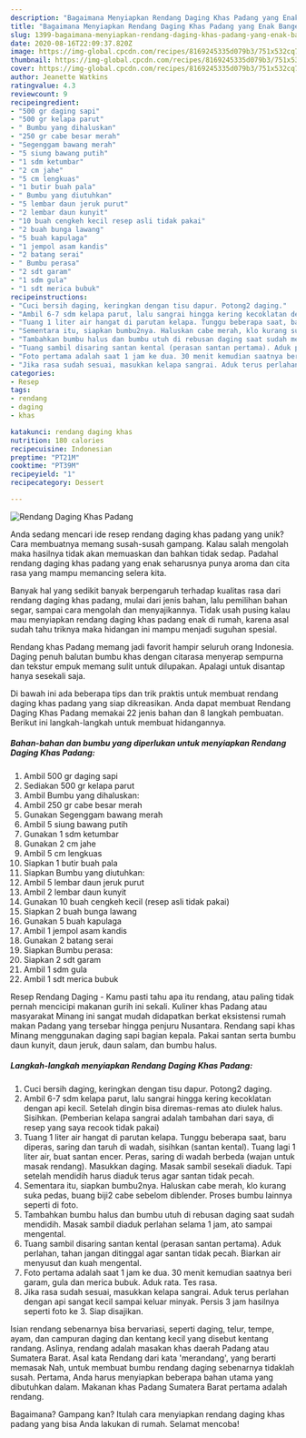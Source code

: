 ```yaml
---
description: "Bagaimana Menyiapkan Rendang Daging Khas Padang yang Enak Banget"
title: "Bagaimana Menyiapkan Rendang Daging Khas Padang yang Enak Banget"
slug: 1399-bagaimana-menyiapkan-rendang-daging-khas-padang-yang-enak-banget
date: 2020-08-16T22:09:37.820Z
image: https://img-global.cpcdn.com/recipes/8169245335d079b3/751x532cq70/rendang-daging-khas-padang-foto-resep-utama.jpg
thumbnail: https://img-global.cpcdn.com/recipes/8169245335d079b3/751x532cq70/rendang-daging-khas-padang-foto-resep-utama.jpg
cover: https://img-global.cpcdn.com/recipes/8169245335d079b3/751x532cq70/rendang-daging-khas-padang-foto-resep-utama.jpg
author: Jeanette Watkins
ratingvalue: 4.3
reviewcount: 9
recipeingredient:
- "500 gr daging sapi"
- "500 gr kelapa parut"
- " Bumbu yang dihaluskan"
- "250 gr cabe besar merah"
- "Segenggam bawang merah"
- "5 siung bawang putih"
- "1 sdm ketumbar"
- "2 cm jahe"
- "5 cm lengkuas"
- "1 butir buah pala"
- " Bumbu yang diutuhkan"
- "5 lembar daun jeruk purut"
- "2 lembar daun kunyit"
- "10 buah cengkeh kecil resep asli tidak pakai"
- "2 buah bunga lawang"
- "5 buah kapulaga"
- "1 jempol asam kandis"
- "2 batang serai"
- " Bumbu perasa"
- "2 sdt garam"
- "1 sdm gula"
- "1 sdt merica bubuk"
recipeinstructions:
- "Cuci bersih daging, keringkan dengan tisu dapur. Potong2 daging."
- "Ambil 6-7 sdm kelapa parut, lalu sangrai hingga kering kecoklatan dengan api kecil. Setelah dingin bisa diremas-remas ato diulek halus. Sisihkan. (Pemberian kelapa sangrai adalah tambahan dari saya, di resep yang saya recook tidak pakai)"
- "Tuang 1 liter air hangat di parutan kelapa. Tunggu beberapa saat, baru diperas, saring dan taruh di wadah, sisihkan (santan kental). Tuang lagi 1 liter air, buat santan encer. Peras, saring di wadah berbeda (wajan untuk masak rendang). Masukkan daging. Masak sambil sesekali diaduk. Tapi setelah mendidih harus diaduk terus agar santan tidak pecah."
- "Sementara itu, siapkan bumbu2nya. Haluskan cabe merah, klo kurang suka pedas, buang biji2 cabe sebelom diblender. Proses bumbu lainnya seperti di foto."
- "Tambahkan bumbu halus dan bumbu utuh di rebusan daging saat sudah mendidih. Masak sambil diaduk perlahan selama 1 jam, ato sampai mengental."
- "Tuang sambil disaring santan kental (perasan santan pertama). Aduk perlahan, tahan jangan ditinggal agar santan tidak pecah. Biarkan air menyusut dan kuah mengental."
- "Foto pertama adalah saat 1 jam ke dua. 30 menit kemudian saatnya beri garam, gula dan merica bubuk. Aduk rata. Tes rasa."
- "Jika rasa sudah sesuai, masukkan kelapa sangrai. Aduk terus perlahan dengan api sangat kecil sampai keluar minyak. Persis 3 jam hasilnya seperti foto ke 3. Siap disajikan."
categories:
- Resep
tags:
- rendang
- daging
- khas

katakunci: rendang daging khas 
nutrition: 180 calories
recipecuisine: Indonesian
preptime: "PT21M"
cooktime: "PT39M"
recipeyield: "1"
recipecategory: Dessert

---
```



![Rendang Daging Khas Padang](https://img-global.cpcdn.com/recipes/8169245335d079b3/751x532cq70/rendang-daging-khas-padang-foto-resep-utama.jpg)

Anda sedang mencari ide resep rendang daging khas padang yang unik? Cara membuatnya memang susah-susah gampang. Kalau salah mengolah maka hasilnya tidak akan memuaskan dan bahkan tidak sedap. Padahal rendang daging khas padang yang enak seharusnya punya aroma dan cita rasa yang mampu memancing selera kita.

Banyak hal yang sedikit banyak berpengaruh terhadap kualitas rasa dari rendang daging khas padang, mulai dari jenis bahan, lalu pemilihan bahan segar, sampai cara mengolah dan menyajikannya. Tidak usah pusing kalau mau menyiapkan rendang daging khas padang enak di rumah, karena asal sudah tahu triknya maka hidangan ini mampu menjadi suguhan spesial.

Rendang khas Padang memang jadi favorit hampir seluruh orang Indonesia. Daging penuh balutan bumbu khas dengan citarasa menyerap sempurna dan tekstur empuk memang sulit untuk dilupakan. Apalagi untuk disantap hanya sesekali saja.


Di bawah ini ada beberapa tips dan trik praktis untuk membuat rendang daging khas padang yang siap dikreasikan. Anda dapat membuat Rendang Daging Khas Padang memakai 22 jenis bahan dan 8 langkah pembuatan. Berikut ini langkah-langkah untuk membuat hidangannya.

<!--inarticleads1-->

##### Bahan-bahan dan bumbu yang diperlukan untuk menyiapkan Rendang Daging Khas Padang:

1. Ambil 500 gr daging sapi
1. Sediakan 500 gr kelapa parut
1. Ambil  Bumbu yang dihaluskan:
1. Ambil 250 gr cabe besar merah
1. Gunakan Segenggam bawang merah
1. Ambil 5 siung bawang putih
1. Gunakan 1 sdm ketumbar
1. Gunakan 2 cm jahe
1. Ambil 5 cm lengkuas
1. Siapkan 1 butir buah pala
1. Siapkan  Bumbu yang diutuhkan:
1. Ambil 5 lembar daun jeruk purut
1. Ambil 2 lembar daun kunyit
1. Gunakan 10 buah cengkeh kecil (resep asli tidak pakai)
1. Siapkan 2 buah bunga lawang
1. Gunakan 5 buah kapulaga
1. Ambil 1 jempol asam kandis
1. Gunakan 2 batang serai
1. Siapkan  Bumbu perasa:
1. Siapkan 2 sdt garam
1. Ambil 1 sdm gula
1. Ambil 1 sdt merica bubuk


Resep Rendang Daging - Kamu pasti tahu apa itu rendang, atau paling tidak pernah mencicipi makanan gurih ini sekali. Kuliner khas Padang atau masyarakat Minang ini sangat mudah didapatkan berkat eksistensi rumah makan Padang yang tersebar hingga penjuru Nusantara. Rendang sapi khas Minang menggunakan daging sapi bagian kepala. Pakai santan serta bumbu daun kunyit, daun jeruk, daun salam, dan bumbu halus. 

<!--inarticleads2-->

##### Langkah-langkah menyiapkan Rendang Daging Khas Padang:

1. Cuci bersih daging, keringkan dengan tisu dapur. Potong2 daging.
1. Ambil 6-7 sdm kelapa parut, lalu sangrai hingga kering kecoklatan dengan api kecil. Setelah dingin bisa diremas-remas ato diulek halus. Sisihkan. (Pemberian kelapa sangrai adalah tambahan dari saya, di resep yang saya recook tidak pakai)
1. Tuang 1 liter air hangat di parutan kelapa. Tunggu beberapa saat, baru diperas, saring dan taruh di wadah, sisihkan (santan kental). Tuang lagi 1 liter air, buat santan encer. Peras, saring di wadah berbeda (wajan untuk masak rendang). Masukkan daging. Masak sambil sesekali diaduk. Tapi setelah mendidih harus diaduk terus agar santan tidak pecah.
1. Sementara itu, siapkan bumbu2nya. Haluskan cabe merah, klo kurang suka pedas, buang biji2 cabe sebelom diblender. Proses bumbu lainnya seperti di foto.
1. Tambahkan bumbu halus dan bumbu utuh di rebusan daging saat sudah mendidih. Masak sambil diaduk perlahan selama 1 jam, ato sampai mengental.
1. Tuang sambil disaring santan kental (perasan santan pertama). Aduk perlahan, tahan jangan ditinggal agar santan tidak pecah. Biarkan air menyusut dan kuah mengental.
1. Foto pertama adalah saat 1 jam ke dua. 30 menit kemudian saatnya beri garam, gula dan merica bubuk. Aduk rata. Tes rasa.
1. Jika rasa sudah sesuai, masukkan kelapa sangrai. Aduk terus perlahan dengan api sangat kecil sampai keluar minyak. Persis 3 jam hasilnya seperti foto ke 3. Siap disajikan.


Isian rendang sebenarnya bisa bervariasi, seperti daging, telur, tempe, ayam, dan campuran daging dan kentang kecil yang disebut kentang randang. Aslinya, rendang adalah masakan khas daerah Padang atau Sumatera Barat. Asal kata Rendang dari kata &#39;merandang&#39;, yang berarti memasak Nah, untuk membuat bumbu rendang daging sebenarnya tidaklah susah. Pertama, Anda harus menyiapkan beberapa bahan utama yang dibutuhkan dalam. Makanan khas Padang Sumatera Barat pertama adalah rendang. 

Bagaimana? Gampang kan? Itulah cara menyiapkan rendang daging khas padang yang bisa Anda lakukan di rumah. Selamat mencoba!
